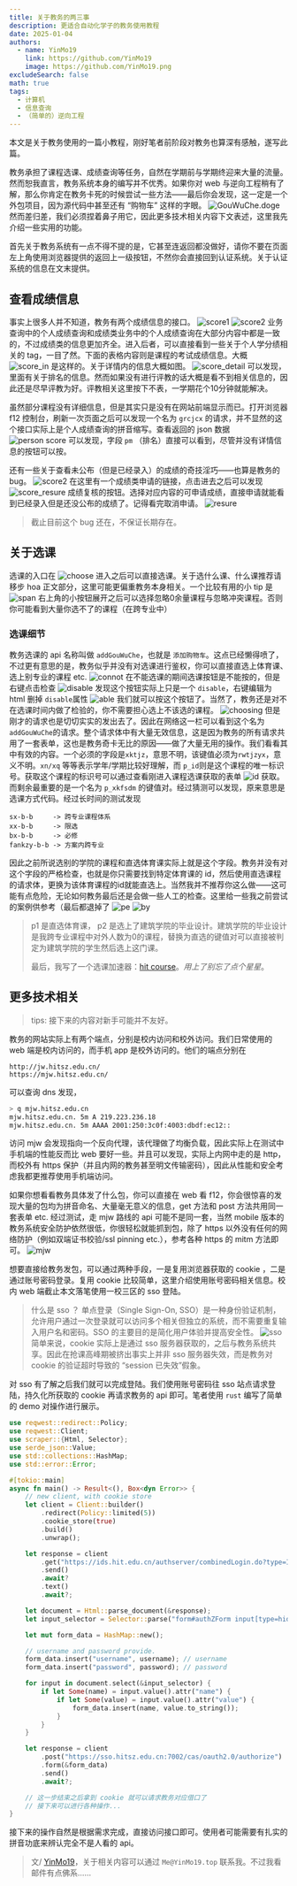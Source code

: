 ```yaml
---
title: 关于教务的两三事
description: 更适合自动化学子的教务使用教程
date: 2025-01-04
authors:
  - name: YinMo19
    link: https://github.com/YinMo19
    image: https://github.com/YinMo19.png
excludeSearch: false
math: true
tags:
  - 计算机
  - 信息查询
  - （简单的）逆向工程
---
```


本文是关于教务使用的一篇小教程，刚好笔者前阶段对教务也算深有感触，遂写此篇。

教务承担了课程选课、成绩查询等任务，自然在学期前与学期终迎来大量的流量。然而恕我直言，教务系统本身的编写并不优秀。如果你对 web 与逆向工程稍有了解，那么你肯定在教务卡死的时候尝试一些方法——最后你会发现，这一定是一个外包项目，因为源代码中甚至还有 “购物车” 这样的字眼。
![GouWuChe.doge](images/jw_GouWuChe.png)
然而差归差，我们必须捏着鼻子用它，因此更多技术相关内容下文表述，这里我先介绍一些实用的功能。

首先关于教务系统有一点不得不提的是，它甚至连返回都没做好，请你不要在页面左上角使用浏览器提供的返回上一级按钮，不然你会直接回到认证系统。关于认证系统的信息在文末提供。


查看成绩信息
---
事实上很多人并不知道，教务有两个成绩信息的接口。
![score1](images/score_1.png)
![score2](images/score_2.png)
业务查询中的个人成绩查询和成绩类业务中的个人成绩查询在大部分内容中都是一致的，不过成绩类的信息更加齐全。进入后者，可以直接看到一些关于个人学分绩相关的 tag，一目了然。下面的表格内容则是课程的考试成绩信息。大概
![score_in](images/score_in.png)
是这样的。关于详情内的信息大概如图。
![score_detail](images/score_detail.png)
可以发现，里面有关于排名的信息。然而如果没有进行评教的话大概是看不到相关信息的，因此还是尽早评教为好。评教相关这里按下不表，一学期花个10分钟就能解决。

虽然部分课程没有详细信息，但是其实只是没有在网站前端显示而已。打开浏览器 f12 控制台，刷新一次页面之后可以发现一个名为 `grcjcx` 的请求，并不显然的这个接口实际上是个人成绩查询的拼音缩写。查看返回的 json 数据
![person score](images/grcjcx.png)
可以发现，字段 `pm` （排名）直接可以看到，尽管并没有详情信息的按钮可以按。

还有一些关于查看未公布（但是已经录入）的成绩的奇技淫巧——也算是教务的 bug。
![score2](images/score_2.png)
在这里有一个成绩类申请的链接，点击进去之后可以发现
![score_resure](images/score_resure.png)
成绩复核的按钮。选择对应内容的可申请成绩，直接申请就能看到已经录入但是还没公布的成绩了。记得看完取消申请。
![resure](images/resure.png)
> 截止目前这个 bug 还在，不保证长期存在。

关于选课
---
选课的入口在
![choose](images/choose.png)
进入之后可以直接选课。关于选什么课、什么课推荐请移步 hoa 正文部分，这里可能更偏重教务本身相关。一个比较有用的小 tip 是
![span](images/span.png)
右上角的小按钮展开之后可以选择忽略0余量课程与忽略冲突课程。否则你可能看到大量你选不了的课程（在跨专业中）

### 选课细节
教务选课的 api 名称叫做 `addGouWuChe`，也就是 `添加购物车`。这点已经懒得喷了，不过更有意思的是，教务似乎并没有对选课进行鉴权，你可以直接直选上体育课、选上别专业的课程 etc. 
![connot](images/choose_connot.png)
在不能选课的期间选课按钮是不能按的，但是右键点击检查
![disable](images/disable.png)
发现这个按钮实际上只是一个 `disable`，右键编辑为 html 删掉 `disable`属性
![able](images/able.png)
我们就可以按这个按钮了。当然了，教务还是对不在选课时间内做了检验的，你不需要担心选上不该选的课程。
![choosing](images/choosing.png)
但是刚才的请求也是切切实实的发出去了。因此在网络这一栏可以看到这个名为`addGouWuChe`的请求。整个请求体中有大量无效信息，这是因为教务的所有请求共用了一套表单，这也是教务奇卡无比的原因——做了大量无用的操作。我们看看其中有效的内容。一个必须的字段是`xktjz`，意思不明，该键值必须为`rwtjzyx`，意义不明。`xn/xq` 等等表示学年/学期比较好理解，而 `p_id`则是这个课程的唯一标识号。获取这个课程的标识号可以通过查看刚进入课程选课获取的表单
![id](images/id.png)
获取。而剩余最重要的是一个名为 `p_xkfsdm` 的键值对。经过猜测可以发现，原来意思是选课方式代码。经过长时间的测试发现
```
sx-b-b     -> 跨专业课程体系
xx-b-b     -> 限选
bx-b-b     -> 必修
fankzy-b-b -> 方案内跨专业
```
因此之前所说选别的学院的课程和直选体育课实际上就是这个字段。教务并没有对这个字段的严格检查，也就是你只需要找到特定体育课的 id，然后使用直选课程的请求体，更换为该体育课程的id就能直选上。当然我并不推荐你这么做——这可能有点危险，无论如何教务最后还是会做一些人工的检查。这里给一些我之前尝试的案例供参考（最后都退掉了
![pe](images/pe.png)
![by](images/by.png)
> p1 是直选体育课， p2 是选上了建筑学院的毕业设计。建筑学院的毕业设计是我跨专业课程中对外人数为0的课程，替换为直选的键值对可以直接被判定为建筑学院的学生然后选上这门课。
>
> 最后，我写了一个选课加速器：[hit course](https://github.com/YinMo19/hit_course)。*用上了别忘了点个星星*。




更多技术相关
---
> tips: 接下来的内容对新手可能并不友好。

教务的网站实际上有两个端点，分别是校内访问和校外访问。我们日常使用的 web 端是校内访问的，而手机 app 是校外访问的。他们的端点分别在
```
http://jw.hitsz.edu.cn/
https://mjw.hitsz.edu.cn/
```
可以查询 dns 发现，
```sh
> q mjw.hitsz.edu.cn 
mjw.hitsz.edu.cn. 5m A 219.223.236.18
mjw.hitsz.edu.cn. 5m AAAA 2001:250:3c0f:4003:dbdf:ec12::
```
访问 mjw 会发现指向一个反向代理，该代理做了均衡负载，因此实际上在测试中手机端的性能反而比 web 要好一些。并且可以发现，实际上内网中走的是 http，而校外有 https 保护（并且内网的教务甚至明文传输密码），因此从性能和安全考虑我都更推荐使用手机端访问。

如果你想看看教务具体发了什么包，你可以直接在 web 看 f12，你会很惊喜的发现大量的包均为拼音命名、大量毫无意义的信息，get 方法和 post 方法共用同一套表单 etc. 经过测试，走 mjw 路线的 api 可能不是同一套，当然 mobile 版本的教务系统安全防护依然很低，你很轻松就能抓到包，除了 https 以外没有任何的网络防护（例如双端证书校验/ssl pinning etc.），参考各种 https 的 mitm 方法即可。
![mjw](images/mjw.png)

想要直接给教务发包，可以通过两种手段，一是复用浏览器获取的 cookie ，二是通过账号密码登录。复用 cookie 比较简单，这里介绍使用账号密码相关信息。校内 web 端截止本文落笔使用一校三区的 sso 登陆。

> 什么是 sso ？
> 单点登录（Single Sign-On, SSO）是一种身份验证机制，允许用户通过一次登录就可以访问多个相关但独立的系统，而不需要重复输入用户名和密码。SSO 的主要目的是简化用户体验并提高安全性。
> ![sso](images/sso.png)
> 简单来说，cookie 实际上是通过 sso 服务器获取的，之后与教务系统共享。因此在抢课高峰期被挤出事实上并非 sso 服务器失效，而是教务对 cookie 的验证超时导致的 “session 已失效”假象。

对 sso 有了解之后我们就可以完成登陆。我们使用账号密码往 sso 站点请求登陆，持久化所获取的 cookie 再请求教务的 api 即可。笔者使用 `rust` 编写了简单的 demo 对操作进行展示。
```rs
use reqwest::redirect::Policy;
use reqwest::Client;
use scraper::{Html, Selector};
use serde_json::Value;
use std::collections::HashMap;
use std::error::Error;

#[tokio::main]
async fn main() -> Result<(), Box<dyn Error>> {
    // new client, with cookie store
    let client = Client::builder()
        .redirect(Policy::limited(5))
        .cookie_store(true)
        .build()
        .unwrap();

    let response = client
        .get("https://ids.hit.edu.cn/authserver/combinedLogin.do?type=IDSUnion&appId=ff2dfca3a2a2448e9026a8c6e38fa52b&success=http%3A%2F%2Fjw.hitsz.edu.cn%2FcasLogin")
        .send()
        .await?
        .text()
        .await?;

    let document = Html::parse_document(&response);
    let input_selector = Selector::parse("form#authZForm input[type=hidden]").unwrap();

    let mut form_data = HashMap::new();

    // username and password provide.
    form_data.insert("username", username); // username
    form_data.insert("password", password); // password

    for input in document.select(&input_selector) {
        if let Some(name) = input.value().attr("name") {
            if let Some(value) = input.value().attr("value") {
                form_data.insert(name, value.to_string());
            }
        }
    }

    let response = client
        .post("https://sso.hitsz.edu.cn:7002/cas/oauth2.0/authorize")
        .form(&form_data)
        .send()
        .await?;

    // 这一步结束之后拿到 cookie 就可以请求教务对应借口了
    // 接下来可以进行各种操作...
}
```
接下来的操作自然是根据需求完成，直接访问接口即可。使用者可能需要有扎实的拼音功底来辨认完全不是人看的 api。

> 文/ [YinMo19](https://github.com/YinMo19)，关于相关内容可以通过 `Me@YinMo19.top` 联系我。不过我看邮件有点佛系......

